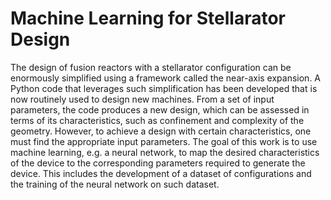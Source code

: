 # Machine Learning for Stellarator Design

The design of fusion reactors with a stellarator configuration can be enormously simplified using a framework called the near-axis expansion. A Python code that leverages such simplification has been developed that is now routinely used to design new machines. From a set of input parameters, the code produces a new design, which can be assessed in terms of its characteristics, such as confinement and complexity of the geometry. However, to achieve a design with certain characteristics, one must find the appropriate input parameters. The goal of this work is to use machine learning, e.g. a neural network, to map the desired characteristics of the device to the corresponding parameters required to generate the device. This includes the development of a dataset of configurations and the training of the neural network on such dataset.
